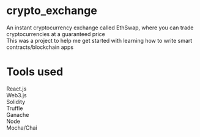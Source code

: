 # crypto_exchange
An instant cryptocurrency exchange called EthSwap, where you can trade cryptocurrencies at a guaranteed price
<br />
This was a project to help me get started with learning how to write smart contracts/blockchain apps
<br />
# Tools used
React.js
<br/>
Web3.js
<br/>
Solidity
<br/>
Truffle
<br/>
Ganache
<br/>
Node
<br/>
Mocha/Chai
